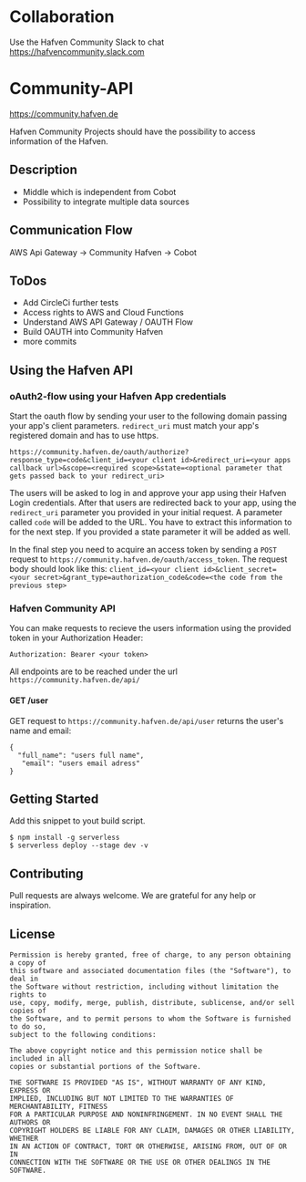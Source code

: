# Collaboration
Use the Hafven Community Slack to chat
https://hafvencommunity.slack.com

# Community-API
https://community.hafven.de

Hafven Community Projects should have the possibility to access information of the Hafven.

## Description
- Middle which is independent from Cobot
- Possibility to integrate multiple data sources

## Communication Flow
AWS Api Gateway -> Community Hafven -> Cobot

## ToDos
- Add CircleCi further tests
- Access rights to AWS and Cloud Functions
- Understand AWS API Gateway / OAUTH Flow
- Build OAUTH into Community Hafven
- more commits

## Using the Hafven API

### oAuth2-flow using your Hafven App credentials

Start the oauth flow by sending your user to the following domain passing your app's client parameters. `redirect_uri` must match your app's registered domain and has to use https.
```
https://community.hafven.de/oauth/authorize?response_type=code&client_id=<your client id>&redirect_uri=<your apps callback url>&scope=<required scope>&state=<optional parameter that gets passed back to your redirect_uri>
```
The users will be asked to log in and approve your app using their Hafven Login credentials. After that users are redirected back to your app, using the `redirect_uri` parameter you provided in your initial request. A parameter called `code` will be added to the URL. You have to extract this information to for the next step. If you provided a state parameter it will be added as well.

In the final step you need to acquire an access token by sending a `POST` request to `https://community.hafven.de/oauth/access_token`. The request body should look like this: `client_id=<your client id>&client_secret=<your secret>&grant_type=authorization_code&code=<the code from the previous step>`

### Hafven Community API 
You can make requests to recieve the users information using the provided token in your Authorization Header: 
```
Authorization: Bearer <your token>
```
All endpoints are to be reached under the url `https://community.hafven.de/api/`

#### GET /user

GET request to `https://community.hafven.de/api/user` returns the user's name and email:
```
{
  "full_name": "users full name",
   "email": "users email adress"
}

```

## Getting Started

Add this snippet to yout build script.

```
$ npm install -g serverless
$ serverless deploy --stage dev -v
```

## Contributing

Pull requests are always welcome. We are grateful for any help or inspiration.

## License

```text
Permission is hereby granted, free of charge, to any person obtaining a copy of
this software and associated documentation files (the "Software"), to deal in
the Software without restriction, including without limitation the rights to
use, copy, modify, merge, publish, distribute, sublicense, and/or sell copies of
the Software, and to permit persons to whom the Software is furnished to do so,
subject to the following conditions:

The above copyright notice and this permission notice shall be included in all
copies or substantial portions of the Software.

THE SOFTWARE IS PROVIDED "AS IS", WITHOUT WARRANTY OF ANY KIND, EXPRESS OR
IMPLIED, INCLUDING BUT NOT LIMITED TO THE WARRANTIES OF MERCHANTABILITY, FITNESS
FOR A PARTICULAR PURPOSE AND NONINFRINGEMENT. IN NO EVENT SHALL THE AUTHORS OR
COPYRIGHT HOLDERS BE LIABLE FOR ANY CLAIM, DAMAGES OR OTHER LIABILITY, WHETHER
IN AN ACTION OF CONTRACT, TORT OR OTHERWISE, ARISING FROM, OUT OF OR IN
CONNECTION WITH THE SOFTWARE OR THE USE OR OTHER DEALINGS IN THE SOFTWARE.
```